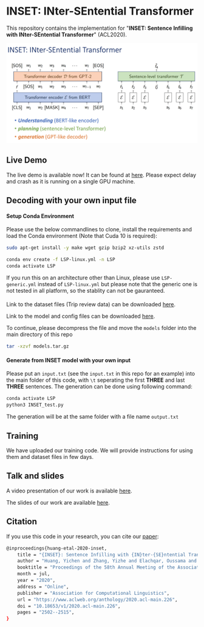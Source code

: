 # INSET: INter-SEntential Transformer

This repository contains the implementation for "**INSET: Sentence Infilling with INter-SEntential Transformer**" (ACL2020).

![Screenshot](inset.png)


## Live Demo

The live demo is available now! It can be found at [here](http://52.247.25.3:8899). Please expect delay and crash as it is running on a single GPU machine.

## Decoding with your own input file

#### Setup Conda Environment

Please use the below commandlines to clone, install the requirements and load the Conda environment (Note that Cuda 10 is required):


```bash
sudo apt-get install -y make wget gzip bzip2 xz-utils zstd
```

```bash
conda env create -f LSP-linux.yml -n LSP
conda activate LSP
```

If you run this on an architecture other than Linux, please use `LSP-generic.yml` instead of `LSP-linux.yml` but please note that the generic one is not tested in all platform, so the stablity can not be gauranteed.
  
#### 

Link to the dataset files (Trip review data) can be downloaded [here](https://yizzhang.blob.core.windows.net/transformer/yichen/test_github/INSET/dataset.tar.gz?sv=2019-10-10&st=2020-10-27T20%3A27%3A48Z&se=2029-10-28T20%3A27%3A00Z&sr=b&sp=r&sig=9vODA7K%2By%2B4Y%2BzJVuyuBMXz82AgwXvTb3WMn2dDmDHo%3D).  

Link to the model and config files can be downloaded [here](https://yizzhang.blob.core.windows.net/transformer/yichen/test_github/INSET/models.tar.gz?sv=2019-10-10&st=2020-10-27T20%3A25%3A40Z&se=2029-10-28T20%3A25%3A00Z&sr=b&sp=r&sig=SeYtZYcnCy9R5wnuM8rZxz63%2Fwq5fv5xVHxZLK0JCCI%3D).  

To continue, please decompress the file and move the `models` folder into the main directory of this repo
```bash
tar -xzvf models.tar.gz
```

  
  
#### Generate from INSET model with your own input
Please put an `input.txt` (see the `input.txt` in this repo for an example) into the main folder of this code, with `\t` seperating the first **THREE** and last **THREE** sentences. The generation can be done using following command:
  
```bash
conda activate LSP
python3 INSET_test.py
```
The generation will be at the same folder with a file name `output.txt`

## Training

We have uploaded our training code. We will provide instructions for using them and dataset files in few days.


## Talk and slides
A video presentation of our work is available [here](https://www.youtube.com/watch?v=369mXo2W-Cg).

The slides of our work are available [here](https://github.com/dreasysnail/INSET/blob/master/inset.pdf).


## Citation
If you use this code in your research, you can cite our [paper](https://arxiv.org/abs/1911.03892):
```bash
@inproceedings{huang-etal-2020-inset,
    title = "{INSET}: Sentence Infilling with {IN}ter-{SE}ntential Transformer",
    author = "Huang, Yichen and Zhang, Yizhe and Elachqar, Oussama and Cheng, Yu",
    booktitle = "Proceedings of the 58th Annual Meeting of the Association for Computational Linguistics",
    month = jul,
    year = "2020",
    address = "Online",
    publisher = "Association for Computational Linguistics",
    url = "https://www.aclweb.org/anthology/2020.acl-main.226",
    doi = "10.18653/v1/2020.acl-main.226",
    pages = "2502--2515",
}
```



